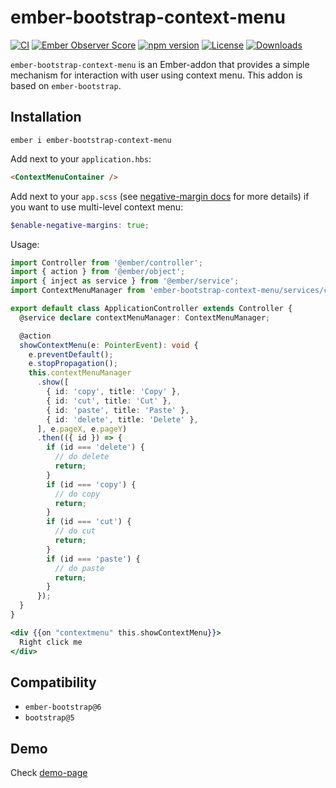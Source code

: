 # ember-bootstrap-context-menu

[![CI](https://github.com/onechiporenko/ember-bootstrap-context-menu/actions/workflows/ci.yml/badge.svg)](https://github.com/onechiporenko/ember-bootstrap-context-menu/actions/workflows/ci.yml)
[![Ember Observer Score](https://emberobserver.com/badges/ember-bootstrap-context-menu.svg)](https://emberobserver.com/addons/ember-bootstrap-context-menu)
[![npm version](https://badge.fury.io/js/ember-bootstrap-context-menu.png)](http://badge.fury.io/js/ember-bootstrap-context-menu)
[![License](http://img.shields.io/:license-mit-blue.svg)](http://doge.mit-license.org)
[![Downloads](http://img.shields.io/npm/dm/ember-bootstrap-context-menu.svg)](https://www.npmjs.com/package/ember-bootstrap-context-menu)

`ember-bootstrap-context-menu` is an Ember-addon that provides a simple mechanism for interaction with user using context menu. This addon is based on `ember-bootstrap`.

## Installation

`ember i ember-bootstrap-context-menu`

Add next to your `application.hbs`:

```html
<ContextMenuContainer />
```

Add next to your `app.scss` (see [negative-margin docs](https://getbootstrap.com/docs/5.3/utilities/spacing/#negative-margin) for more details) if you want to use multi-level context menu:

```scss
$enable-negative-margins: true;
```

Usage:

```typescript
import Controller from '@ember/controller';
import { action } from '@ember/object';
import { inject as service } from '@ember/service';
import ContextMenuManager from 'ember-bootstrap-context-menu/services/context-menu-manager';

export default class ApplicationController extends Controller {
  @service declare contextMenuManager: ContextMenuManager;

  @action
  showContextMenu(e: PointerEvent): void {
    e.preventDefault();
    e.stopPropagation();
    this.contextMenuManager
      .show([
        { id: 'copy', title: 'Copy' },
        { id: 'cut', title: 'Cut' },
        { id: 'paste', title: 'Paste' },
        { id: 'delete', title: 'Delete' },
      ], e.pageX, e.pageY)
      .then(({ id }) => {
        if (id === 'delete') {
          // do delete
          return;
        }
        if (id === 'copy') {
          // do copy
          return;
        }
        if (id === 'cut') {
          // do cut
          return;
        }
        if (id === 'paste') {
          // do paste
          return;
        }
      });
  }
}
```

```hbs
<div {{on "contextmenu" this.showContextMenu}}>
  Right click me
</div>
```

## Compatibility

* `ember-bootstrap@6`
* `bootstrap@5`

## Demo

Check [demo-page](https://onechiporenko.github.io/ember-bootstrap-context-menu/#/demo)
